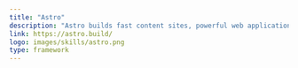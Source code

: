 ```yaml
---
title: "Astro"
description: "Astro builds fast content sites, powerful web applications, dynamic server APIs, and everything in-between."
link: https://astro.build/
logo: images/skills/astro.png
type: framework
---
```

